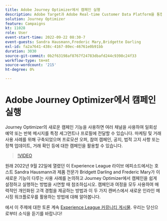 ```yaml
---
title: Adobe Journey Optimizer에서 캠페인 실행
description: Adobe Target과 Adobe Real-time Customer Data Platform을 통합하여 보다 개인화된 고객 경험을 제공할 수 있습니다. 이 라이브스트림 이벤트에서 이 두 플랫폼을 통합하여 기업이 실시간으로 데이터를 수집한 다음 타겟팅된 경험을 생성하고 테스트하는 방법을 살펴보십시오. 라이브 데모에서 이 강력한 기능의 전체적인 프로세스를 확인하십시오.
solution: Journey Optimizer
feature: Campaigns
kt: 11028
role: User
event-start-time: 2022-09-22 08:30-7
event-guests: Sandra Hausmann,Frederic Mary,Bridgette Darling
exl-id: fa2a7641-438c-4167-80ec-46761e0b91bb
duration: 3030
source-git-commit: 0b2f63198af8767f24783dbafd244c9398c24f33
workflow-type: tm+mt
source-wordcount: '215'
ht-degree: 0%

---
```


# Adobe Journey Optimizer에서 캠페인 실행

Journey Optimizer의 새로운 캠페인 기능을 사용하면 여러 채널을 사용하여 일회성 예약 또는 반복 메시지를 특정 세그먼트나 프로필에 전달할 수 있습니다. 마케팅 및 거래 사용 사례를 위해 구축되었으며 프로모션 오퍼, 참여 캠페인, 공지, 법적 고지 사항 또는 정책 업데이트, 거래 확인 등에 대한 캠페인을 활용할 수 있습니다.

>[!VIDEO](https://video.tv.adobe.com/v/3409504/?quality=12&learn=on)

원래 2022년 9월 22일에 열렸던 이 Experience League 라이브 에피소드에서는 호스트 Sandra Hausmann과 제품 전문가 Bridgett Darling and Frederic Mary가 이 새로운 기능이 다루는 사용 사례를 논의하고 Journey Optimizer에서 캠페인을 쉽게 설정하고 실행하는 방법을 시연할 때 참조하십시오. 캠페인과 여정을 모두 사용하여 매력적인 개인화된 고객 경험을 제공하는 방법과 이 두 가지 캔버스에서 새로운 인라인 메시징 워크플로우를 활용하는 방법에 대해 알아봅니다.

에서 이 주제에 대한 토론 계속 [Experience League 커뮤니티 게시물](https://experienceleaguecommunities.adobe.com/t5/journey-optimizer-discussions/experience-league-live-post-session-discussion-execute-your/m-p/547896#M52). 우리는 당신으로부터 소식을 듣기를 바랍니다!

